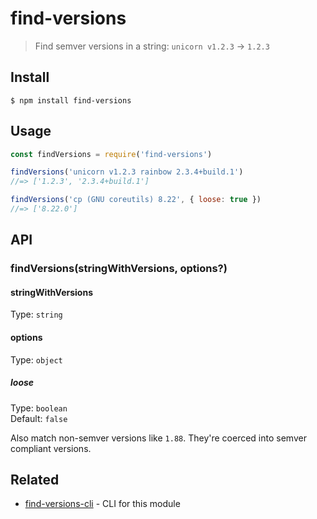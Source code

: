 # find-versions

> Find semver versions in a string: `unicorn v1.2.3` → `1.2.3`

## Install

```
$ npm install find-versions
```

## Usage

```js
const findVersions = require('find-versions')

findVersions('unicorn v1.2.3 rainbow 2.3.4+build.1')
//=> ['1.2.3', '2.3.4+build.1']

findVersions('cp (GNU coreutils) 8.22', { loose: true })
//=> ['8.22.0']
```

## API

### findVersions(stringWithVersions, options?)

#### stringWithVersions

Type: `string`

#### options

Type: `object`

##### loose

Type: `boolean`\
Default: `false`

Also match non-semver versions like `1.88`. They're coerced into semver compliant versions.

## Related

- [find-versions-cli](https://github.com/sindresorhus/find-versions-cli) - CLI for this module

